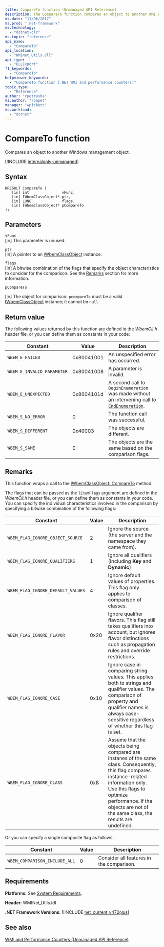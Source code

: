 ```yaml
---
title: CompareTo function (Unmanaged API Reference)
description: The CompareTo function compares an object to another WMI object.
ms.date: "11/06/2017"
ms.prod: ".net-framework"
ms.technology: 
  - "dotnet-clr"
ms.topic: "reference"
api_name: 
  - "CompareTo"
api_location: 
  - "WMINet_Utils.dll"
api_type: 
  - "DLLExport"
f1_keywords: 
  - "CompareTo"
helpviewer_keywords: 
  - "CompareTo function [.NET WMI and performance counters]"
topic_type: 
  - "Reference"
author: "rpetrusha"
ms.author: "ronpet"
manager: "wpickett"
ms.workload: 
  - "dotnet"
---
```

# CompareTo function
Compares an object to another Windows management object.  

[!INCLUDE [internalonly-unmanaged](../../../../includes/internalonly-unmanaged.md)]
    
## Syntax  
  
```
HRESULT CompareTo (
   [in] int               vFunc, 
   [in] IWbemClassObject* ptr, 
   [in] LONG              flags,
   [in] IWbemClassObject* pCompareTo 
); 
```  

## Parameters

`vFunc`  
[in] This parameter is unused.

`ptr`  
[in] A pointer to an [IWbemClassObject](https://msdn.microsoft.com/library/aa391433%28v=vs.85%29.aspx) instance.

`flags`  
[in] A bitwise combination of the flags that specify the object characteristics to consider for the comparison. See the [Remarks](#remarks) section for more information.

`pCompareTo`  

[in] The object for comparison. `pcompareTo` must be a valid [IWbemClassObject](https://msdn.microsoft.com/library/aa391433%28v=vs.85%29.aspx) instance; it cannot be `null`.

## Return value

The following values returned by this function are defined in the *WbemCli.h* header file, or you can define them as constants in your code:

|Constant  |Value  |Description  |
|---------|---------|---------|
| `WBEM_E_FAILED` | 0x80041001 | An unspecified error has occurred. |
| `WBEM_E_INVALID_PARAMETER` | 0x80041008 | A parameter is invalid. |
| `WBEM_E_UNEXPECTED` | 0x8004101d | A second call to `BeginEnumeration` was made without an intervening call to [`EndEnumeration`](endenumeration.md). |
| `WBEM_S_NO_ERROR` | 0 | The function call was successful.  |
| `WBEM_S_DIFFERENT` | 0x40003 | The objects are different. |
| `WBEM_S_SAME` | 0 | The objects are the same based on the comparison flags. |
  
## Remarks

This function wraps a call to the [IWbemClassObject::CompareTo](https://msdn.microsoft.com/library/aa391437(v=vs.85).aspx) method.

The flags that can be passed as the `lEnumFlags` argument are defined in the *WbemCli.h* header file, or you can define them as constants in your code. You can specify the individual characteristics involved in the comparison by specifying a bitwise combination of the following flags:

|Constant  |Value  |Description  |
|---------|---------|---------|
| `WBEM_FLAG_IGNORE_OBJECT_SOURCE` | 2 | Ignore the source (the server and the namespace they came from). |
| `WBEM_FLAG_IGNORE_QUALIFIERS` | 1 | Ignore all qualifiers (including **Key** and **Dynamic**) |
| `WBEM_FLAG_IGNORE_DEFAULT_VALUES` | 4 | Ignore default values of properties. This flag only applies to comparison of classes. |
| `WBEM_FLAG_IGNORE_FLAVOR` | 0x20 | Ignore qualifier flavors. This flag still takes qualifiers into account, but ignores flavor distinctions such as propagation rules and override restrictions. |
| `WBEM_FLAG_IGNORE_CASE` | 0x10 | Ignore case in comparing string values. This applies both to strings and qualifier values. The comparison of property and qualifier names is always case-sensitive regardless of whether this flag is set. |
| `WBEM_FLAG_IGNORE_CLASS` | 0x8 | Assume that the objects being compared are instanes of the same class. Consequently, this flag compares instance-related information only. Use this flags to optimize performance. If the objects are not of the same class, the results are undefined. |

Or you can specify a single composite flag as follows:

|Constant  |Value  |Description  |
|---------|---------|---------|
|`WBEM_COMPARISON_INCLUDE_ALL` | 0 | Consider all features in the comparison. |

## Requirements  
 **Platforms:** See [System Requirements](../../../../docs/framework/get-started/system-requirements.md).  
  
 **Header:** WMINet_Utils.idl  
  
 **.NET Framework Versions:** [!INCLUDE [net_current_v472plus](../../../../includes/net-current-v472plus.md)]  
  
## See also  
[WMI and Performance Counters (Unmanaged API Reference)](index.md)
